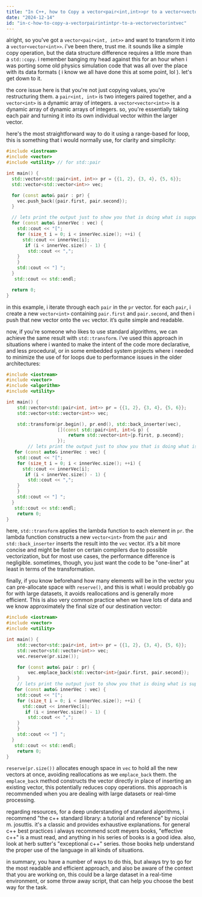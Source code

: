 ```yaml
---
title: "In C++, how to Copy a vector<pair<int,int>>pr to a vector<vector<int>>vec?"
date: "2024-12-14"
id: "in-c-how-to-copy-a-vectorpairintintpr-to-a-vectorvectorintvec"
---
```


alright, so you've got a `vector<pair<int, int>>` and want to transform it into a `vector<vector<int>>`. i've been there, trust me. it sounds like a simple copy operation, but the data structure difference requires a little more than a `std::copy`. i remember banging my head against this for an hour when i was porting some old physics simulation code that was all over the place with its data formats ( i know we all have done this at some point, lol ). let's get down to it.

the core issue here is that you're not just copying values, you're restructuring them. a `pair<int, int>` is two integers paired together, and a `vector<int>` is a dynamic array of integers. a `vector<vector<int>>` is a dynamic array of dynamic arrays of integers. so, you're essentially taking each pair and turning it into its own individual vector within the larger vector.

here's the most straightforward way to do it using a range-based for loop, this is something that i would normally use, for clarity and simplicity:

```c++
#include <iostream>
#include <vector>
#include <utility> // for std::pair

int main() {
  std::vector<std::pair<int, int>> pr = {{1, 2}, {3, 4}, {5, 6}};
  std::vector<std::vector<int>> vec;

  for (const auto& pair : pr) {
    vec.push_back({pair.first, pair.second});
  }

  // lets print the output just to show you that is doing what is supposed to
  for (const auto& innerVec : vec) {
    std::cout << "[";
    for (size_t i = 0; i < innerVec.size(); ++i) {
      std::cout << innerVec[i];
       if (i < innerVec.size() - 1) {
        std::cout << ",";
    }
    }
    std::cout << "] ";
  }
   std::cout << std::endl;

  return 0;
}
```

in this example, i iterate through each `pair` in the `pr` vector. for each `pair`, i create a new `vector<int>` containing `pair.first` and `pair.second`, and then i push that new vector onto the `vec` vector. it’s quite simple and readable.

now, if you're someone who likes to use standard algorithms, we can achieve the same result with `std::transform`. i’ve used this approach in situations where i wanted to make the intent of the code more declarative, and less procedural, or in some embedded system projects where i needed to minimize the use of for loops due to performance issues in the older architectures:

```c++
#include <iostream>
#include <vector>
#include <algorithm>
#include <utility>

int main() {
    std::vector<std::pair<int, int>> pr = {{1, 2}, {3, 4}, {5, 6}};
    std::vector<std::vector<int>> vec;

    std::transform(pr.begin(), pr.end(), std::back_inserter(vec),
                   [](const std::pair<int, int>& p) {
                       return std::vector<int>{p.first, p.second};
                   });
        // lets print the output just to show you that is doing what is supposed to
   for (const auto& innerVec : vec) {
    std::cout << "[";
    for (size_t i = 0; i < innerVec.size(); ++i) {
      std::cout << innerVec[i];
       if (i < innerVec.size() - 1) {
        std::cout << ",";
    }
    }
    std::cout << "] ";
  }
   std::cout << std::endl;
    return 0;
}
```

here, `std::transform` applies the lambda function to each element in `pr`. the lambda function constructs a new `vector<int>` from the `pair` and `std::back_inserter` inserts the result into the `vec` vector. it’s a bit more concise and might be faster on certain compilers due to possible vectorization, but for most use cases, the performance difference is negligible. sometimes, though, you just want the code to be "one-liner" at least in terms of the transformation.

finally, if you know beforehand how many elements will be in the vector you can pre-allocate space with `reserve()`, and this is what i would probably go for with large datasets, it avoids reallocations and is generally more efficient. This is also very common practice when we have lots of data and we know approximately the final size of our destination vector:

```c++
#include <iostream>
#include <vector>
#include <utility>

int main() {
    std::vector<std::pair<int, int>> pr = {{1, 2}, {3, 4}, {5, 6}};
    std::vector<std::vector<int>> vec;
    vec.reserve(pr.size());

    for (const auto& pair : pr) {
        vec.emplace_back(std::vector<int>{pair.first, pair.second});
    }
    // lets print the output just to show you that is doing what is supposed to
   for (const auto& innerVec : vec) {
    std::cout << "[";
    for (size_t i = 0; i < innerVec.size(); ++i) {
      std::cout << innerVec[i];
       if (i < innerVec.size() - 1) {
        std::cout << ",";
    }
    }
    std::cout << "] ";
  }
   std::cout << std::endl;
    return 0;
}
```

`reserve(pr.size())` allocates enough space in `vec` to hold all the new vectors at once, avoiding reallocations as we `emplace_back` them. the `emplace_back` method constructs the vector directly in place of inserting an existing vector, this potentially reduces copy operations. this approach is recommended when you are dealing with large datasets or real-time processing.

regarding resources, for a deep understanding of standard algorithms, i recommend "the c++ standard library: a tutorial and reference" by nicolai m. josuttis. it's a classic and provides exhaustive explanations. for general c++ best practices i always recommend scott meyers books, "effective c++" is a must read, and anything in his series of books is a good idea. also, look at herb sutter's "exceptional c++" series. those books help understand the proper use of the language in all kinds of situations.

in summary, you have a number of ways to do this, but always try to go for the most readable and efficient approach, and also be aware of the context that you are working on, this could be a large dataset in a real-time environment, or some throw away script, that can help you choose the best way for the task.

